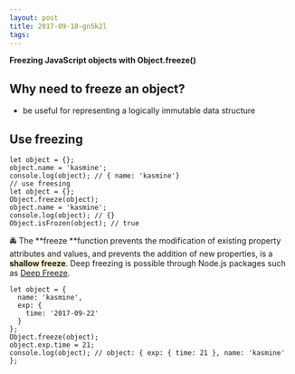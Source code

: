 ```yaml
---
layout: post
title: 2017-09-18-gn5k2l
tags:
---
```


**Freezing JavaScript objects with Object.freeze()**

## Why need to freeze an object?
* be useful for representing a logically immutable data structure


## Use freezing

```
let object = {};
object.name = 'kasmine';
console.log(object); // { name: 'kasmine'}
// use freesing
let object = {};
Object.freeze(object);
object.name = 'kasmine';
console.log(object); // {}
Object.isFrozen(object); // true
```

🚔 The **freeze **function prevents the modification of existing property attributes and values, and prevents the addition of new properties, is a <span style="background-color:#FFF9D8;">**shallow freeze**</span>. Deep freezing is possible through Node.js packages such as [Deep Freeze](https://www.npmjs.com/package/deep-freeze).

```
let object = {
  name: 'kasmine',
  exp: {
    time: '2017-09-22'
  }
};
Object.freeze(object);
object.exp.time = 21;
console.log(object); // object: { exp: { time: 21 }, name: 'kasmine' };
```

